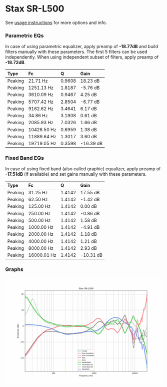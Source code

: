 # Stax SR-L500
See [usage instructions](https://github.com/jaakkopasanen/AutoEq#usage) for more options and info.

### Parametric EQs
In case of using parametric equalizer, apply preamp of **-18.77dB** and build filters manually
with these parameters. The first 5 filters can be used independently.
When using independent subset of filters, apply preamp of **-18.72dB**.

| Type    | Fc          |      Q | Gain      |
|:--------|:------------|:-------|:----------|
| Peaking | 21.71 Hz    | 0.9608 | 18.23 dB  |
| Peaking | 1251.13 Hz  | 1.8187 | -5.76 dB  |
| Peaking | 3610.09 Hz  | 0.9467 | 4.25 dB   |
| Peaking | 5707.42 Hz  | 2.8504 | -6.77 dB  |
| Peaking | 9162.62 Hz  | 3.4641 | 6.17 dB   |
| Peaking | 34.86 Hz    | 3.1908 | 0.61 dB   |
| Peaking | 2085.93 Hz  | 7.0326 | 1.66 dB   |
| Peaking | 10426.50 Hz | 0.6959 | 1.38 dB   |
| Peaking | 11889.64 Hz | 1.3017 | 3.60 dB   |
| Peaking | 19719.05 Hz | 0.3598 | -16.39 dB |

### Fixed Band EQs
In case of using fixed band (also called graphic) equalizer, apply preamp of **-17.51dB**
(if available) and set gains manually with these parameters.

| Type    | Fc          |      Q | Gain      |
|:--------|:------------|:-------|:----------|
| Peaking | 31.25 Hz    | 1.4142 | 17.55 dB  |
| Peaking | 62.50 Hz    | 1.4142 | -1.42 dB  |
| Peaking | 125.00 Hz   | 1.4142 | 0.00 dB   |
| Peaking | 250.00 Hz   | 1.4142 | -0.86 dB  |
| Peaking | 500.00 Hz   | 1.4142 | 1.58 dB   |
| Peaking | 1000.00 Hz  | 1.4142 | -4.91 dB  |
| Peaking | 2000.00 Hz  | 1.4142 | 1.18 dB   |
| Peaking | 4000.00 Hz  | 1.4142 | 1.21 dB   |
| Peaking | 8000.00 Hz  | 1.4142 | 2.93 dB   |
| Peaking | 16000.01 Hz | 1.4142 | -10.31 dB |

### Graphs
![](./Stax%20SR-L500.png)